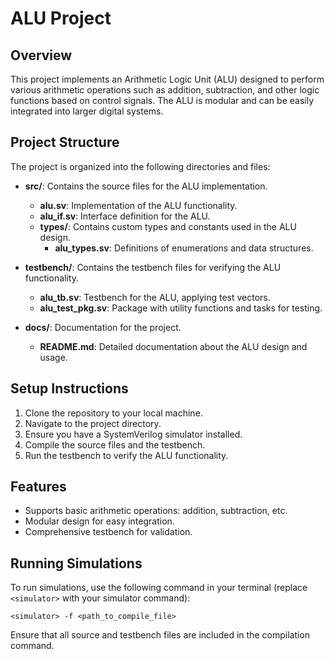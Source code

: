 # ALU Project

## Overview
This project implements an Arithmetic Logic Unit (ALU) designed to perform various arithmetic operations such as addition, subtraction, and other logic functions based on control signals. The ALU is modular and can be easily integrated into larger digital systems.

## Project Structure
The project is organized into the following directories and files:

- **src/**: Contains the source files for the ALU implementation.
  - **alu.sv**: Implementation of the ALU functionality.
  - **alu_if.sv**: Interface definition for the ALU.
  - **types/**: Contains custom types and constants used in the ALU design.
    - **alu_types.sv**: Definitions of enumerations and data structures.

- **testbench/**: Contains the testbench files for verifying the ALU functionality.
  - **alu_tb.sv**: Testbench for the ALU, applying test vectors.
  - **alu_test_pkg.sv**: Package with utility functions and tasks for testing.

- **docs/**: Documentation for the project.
  - **README.md**: Detailed documentation about the ALU design and usage.

## Setup Instructions
1. Clone the repository to your local machine.
2. Navigate to the project directory.
3. Ensure you have a SystemVerilog simulator installed.
4. Compile the source files and the testbench.
5. Run the testbench to verify the ALU functionality.

## Features
- Supports basic arithmetic operations: addition, subtraction, etc.
- Modular design for easy integration.
- Comprehensive testbench for validation.

## Running Simulations
To run simulations, use the following command in your terminal (replace `<simulator>` with your simulator command):

```
<simulator> -f <path_to_compile_file>
```

Ensure that all source and testbench files are included in the compilation command.